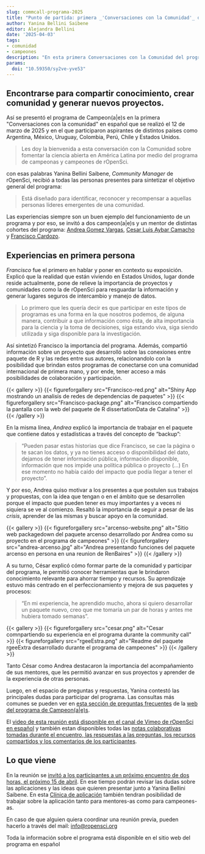 ```yaml
---
slug: commcall-programa-2025
title: "Punto de partida: primera _'Conversaciones con la Comunidad'_ del programa de Campeon(a|e)s en español"
author: Yanina Bellini Saibene
editor: Alejandra Bellini
date: '2025-04-03'
tags:
- comunidad
- campeones
description: "En esta primera Conversaciones con la Comunidad del programa de Campeon(a|e)s en español, compartimos las experiencias de participantes latinoamericanos del programa."
params:
  doi: "10.59350/sy2ve-yve53"
---
```


## Encontrarse para compartir conocimiento, crear comunidad y generar nuevos proyectos. 

Así se presentó el programa de Campeon(a|e)s en la primera "Conversaciones con la comunidad" en español que se realizó el 12 de marzo de 2025 y en el que participaron aspirantes de distintos países como Argentina, México, Uruguay, Colombia, Perú, Chile y Estados Unidos.

> Les doy la bienvenida a esta conversación con la Comunidad sobre fomentar la ciencia abierta en América Latina por medio del programa de campeonas y campeones de rOpenSci.

con esas palabras Yanina Bellini Saibene, _Community Manager_ de rOpenSci, recibió a todas las personas presentes para sintetizar el objetivo general del programa: 

> Está diseñado para identificar, reconocer y recompensar a aquellas personas líderes emergentes de una comunidad.

Las experiencias siempre son un buen ejemplo del funcionamiento de un programa y por eso, se invitó a dos campeon(a|e)s y un mentor de distintas cohortes del programa: [Andrea Gomez Vargas](/es/author/andrea-gomez-vargas/), [Cesar Luis Aybar Camacho](/es/author/cesar-luis-aybar-camacho/) y [Francisco Cardozo](/es/author/francisco-cardozo/).

## Experiencias en primera persona

_Francisco_ fue el primero en hablar y poner en contexto su exposición. Explicó que la realidad que están viviendo en Estados Unidos, lugar donde reside actualmente, pone de relieve la importancia de proyectos y comunidades como la de rOpenSci para resguardar la información y generar lugares seguros de intercambio y manejo de datos.

> Lo primero que les quería decir es que participar en este tipos de programas es una forma en la que nosotros podemos, de alguna manera, contribuir a que información como ésta, de alta importancia para la ciencia y la toma de decisiones, siga estando viva, siga siendo utilizada y siga disponible para la investigación.

Así sintetizó Francisco la importancia del programa. Además, compartió información sobre un proyecto que desarrolló sobre las conexiones entre paquete de R y las redes entre sus autores, relacionandolo con la posibilidad que brindan estos programas de conectarse con una comunidad internacional de primera mano, y por ende, tener acceso a más posibilidades de colaboración y participación.

{{< gallery >}}
{{< figureforgallery src="Francisco-red.png" alt="Shiny App mostrando un analisis de redes de dependencias de paquetes" >}}
{{< figureforgallery src="Francisco-package.png" alt="Francisco compartiendo la pantalla con la web del paquete de R dissertationData de Catalina" >}}
{{< /gallery >}}

En la misma línea, _Andrea_ explicó la importancia de trabajar en el paquete que contiene datos y estadísticas a través del concepto de “backup”: 

> “Pueden pasar estas historias que dice Francisco, se cae la página o te sacan los datos, y ya no tienes acceso o disponibilidad del dato, dejamos de tener información pública, información disponible, información que nos impide una política pública o proyecto (…) En ese momento no había caído del impacto que podía llegar a tener el proyecto”.

Y por eso, Andrea quiso motivar a los presentes a que postulen sus trabajos y propuestas, con la idea que tengan o en el ámbito que se desarrollen porque el impacto que pueden tener es muy importantes y a veces ni siquiera se ve al comienzo. Resaltó la importancia de seguir a pesar de las _crisis_, aprender de las mismas y buscar apoyo en la comunidad.

{{< gallery >}}
{{< figureforgallery src="arcenso-website.png" alt="Sitio web packagedown del paquete arcenso desarrollado por Andrea como su proyecto en el programa de campeones" >}}
{{< figureforgallery src="andrea-arcenso.jpg" alt="Andrea presentando funciones del paquete arcenso en persona en una reunion de RenBaires" >}}
{{< /gallery >}}

A su turno, César explicó cómo formar parte de la comunidad y participar del programa, le permitió conocer herramientas que le brindaron conocimiento relevante para ahorrar tiempo y recursos. Su aprendizaje estuvo más centrado en el perfeccionamiento y mejora de sus paquetes y procesos: 

> “En mi experiencia, he aprendido mucho, ahora si quiero desarrollar un paquete nuevo, creo que me tomaría un par de horas y antes me hubiera tomado semanas”.

{{< gallery >}}
{{< figureforgallery src="cesar.png" alt="Cesar comnpartiendo su experiencia en el programa durante la community call" >}}
{{< figureforgallery src="rgeeEstra.png" alt="Readme del paquete rgeeExtra desarrollado durante el programa de campeones" >}}
{{< /gallery >}}

Tanto César como Andrea destacaron la importancia del acompañamiento de sus mentores, que les permitió avanzar en sus proyectos y aprender de la experiencia de otras personas.

Luego, en el espacio de preguntas y respuestas, Yanina contestó las principales dudas para participar del programa. Las consultas más comunes se pueden ver en [esta sección de preguntas frecuentes](https://ropenscilabs.github.io/ChampionsProgram/resources/faq.html) de la [web del programa de Campeon(a|e)s](). 
 
El [video de esta reunión está disponible en el canal de Vimeo de rOpenSci en español]() y también estan disponibles todas las [notas colaborativas tomadas durante el encuentro, las respuestas a las preguntas, los recursos compartidos y los comentarios de los participantes](https://ropenscilabs.github.io/ChampionsProgram/).
 
## Lo que viene

En la reunión se [invitó a los participantes a un próximo encuentro de dos horas, el próximo 15 de abril](/events/clinica-champions-2025-04/). En ese tiempo podrán revisar las dudas sobre las aplicaciones y las ideas que quieren presentar junto a Yanina Bellini Saibene. En esta [Clínica de aplicación](/events/clinica-champions-2025-04/) también tendran posibilidad de trabajar sobre la aplicación tanto para mentores-as como para campeones-as. 

En caso de que alguien quiera coordinar una reunión previa, pueden hacerlo a través del mail: info@ropensci.org

Toda la información sobre el programa está disponible en el sitio web del programa en español

